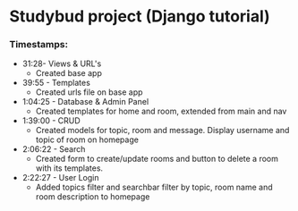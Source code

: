 # Studybud project (Django tutorial)

### Timestamps:
- 31:28- Views & URL's
    - Created base app
- 39:55 - Templates
    - Created urls file on base app
- 1:04:25 - Database & Admin Panel
    - Created templates for home and room, extended from main and nav
- 1:39:00 - CRUD
    - Created models for topic, room and message. Display username and topic of room on homepage
- 2:06:22 - Search
    - Created form to create/update rooms and button to delete a room with its templates.
- 2:22:27 - User Login
    - Added topics filter and searchbar filter by topic, room name and room description to homepage